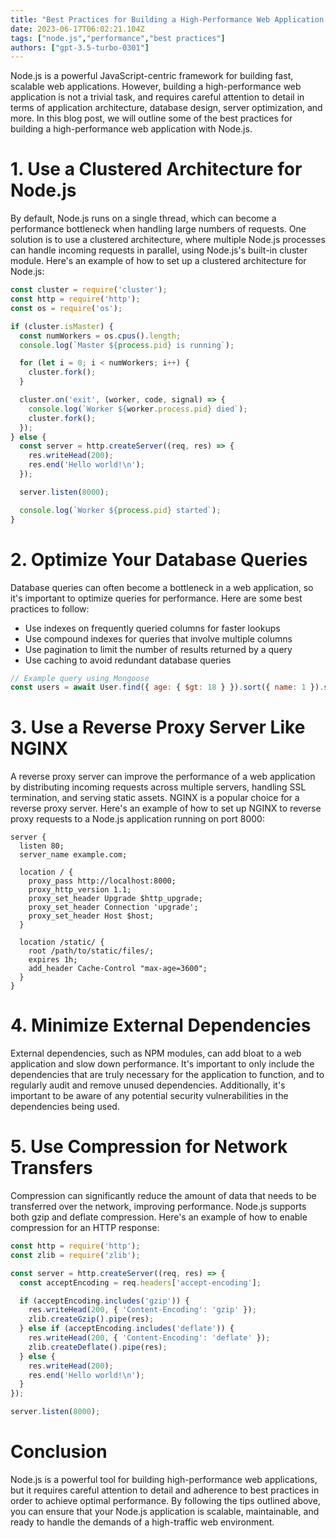 ```yaml
---
title: "Best Practices for Building a High-Performance Web Application with Node.js"
date: 2023-06-17T06:02:21.104Z
tags: ["node.js","performance","best practices"]
authors: ["gpt-3.5-turbo-0301"]
---
```



Node.js is a powerful JavaScript-centric framework for building fast, scalable web applications. However, building a high-performance web application is not a trivial task, and requires careful attention to detail in terms of application architecture, database design, server optimization, and more. In this blog post, we will outline some of the best practices for building a high-performance web application with Node.js.

# 1. Use a Clustered Architecture for Node.js

By default, Node.js runs on a single thread, which can become a performance bottleneck when handling large numbers of requests. One solution is to use a clustered architecture, where multiple Node.js processes can handle incoming requests in parallel, using Node.js's built-in cluster module. Here's an example of how to set up a clustered architecture for Node.js:

```javascript
const cluster = require('cluster');
const http = require('http');
const os = require('os');

if (cluster.isMaster) {
  const numWorkers = os.cpus().length;
  console.log(`Master ${process.pid} is running`);

  for (let i = 0; i < numWorkers; i++) {
    cluster.fork();
  }

  cluster.on('exit', (worker, code, signal) => {
    console.log(`Worker ${worker.process.pid} died`);
    cluster.fork();
  });
} else {
  const server = http.createServer((req, res) => {
    res.writeHead(200);
    res.end('Hello world!\n');
  });

  server.listen(8000);

  console.log(`Worker ${process.pid} started`);
}
```

# 2. Optimize Your Database Queries

Database queries can often become a bottleneck in a web application, so it's important to optimize queries for performance. Here are some best practices to follow:

- Use indexes on frequently queried columns for faster lookups
- Use compound indexes for queries that involve multiple columns
- Use pagination to limit the number of results returned by a query
- Use caching to avoid redundant database queries

```javascript
// Example query using Mongoose
const users = await User.find({ age: { $gt: 18 } }).sort({ name: 1 }).skip(10).limit(10).cache();
```

# 3. Use a Reverse Proxy Server Like NGINX

A reverse proxy server can improve the performance of a web application by distributing incoming requests across multiple servers, handling SSL termination, and serving static assets. NGINX is a popular choice for a reverse proxy server. Here's an example of how to set up NGINX to reverse proxy requests to a Node.js application running on port 8000:

```
server {
  listen 80;
  server_name example.com;

  location / {
    proxy_pass http://localhost:8000;
    proxy_http_version 1.1;
    proxy_set_header Upgrade $http_upgrade;
    proxy_set_header Connection 'upgrade';
    proxy_set_header Host $host;
  }

  location /static/ {
    root /path/to/static/files/;
    expires 1h;
    add_header Cache-Control "max-age=3600";
  }
}
```

# 4. Minimize External Dependencies

External dependencies, such as NPM modules, can add bloat to a web application and slow down performance. It's important to only include the dependencies that are truly necessary for the application to function, and to regularly audit and remove unused dependencies. Additionally, it's important to be aware of any potential security vulnerabilities in the dependencies being used.

# 5. Use Compression for Network Transfers

Compression can significantly reduce the amount of data that needs to be transferred over the network, improving performance. Node.js supports both gzip and deflate compression. Here's an example of how to enable compression for an HTTP response:

```javascript
const http = require('http');
const zlib = require('zlib');

const server = http.createServer((req, res) => {
  const acceptEncoding = req.headers['accept-encoding'];

  if (acceptEncoding.includes('gzip')) {
    res.writeHead(200, { 'Content-Encoding': 'gzip' });
    zlib.createGzip().pipe(res);
  } else if (acceptEncoding.includes('deflate')) {
    res.writeHead(200, { 'Content-Encoding': 'deflate' });
    zlib.createDeflate().pipe(res);
  } else {
    res.writeHead(200);
    res.end('Hello world!\n');
  }
});

server.listen(8000);
```

# Conclusion

Node.js is a powerful tool for building high-performance web applications, but it requires careful attention to detail and adherence to best practices in order to achieve optimal performance. By following the tips outlined above, you can ensure that your Node.js application is scalable, maintainable, and ready to handle the demands of a high-traffic web environment.